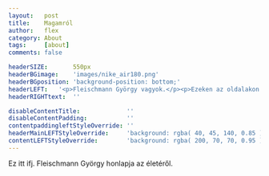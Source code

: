 ```yaml
---
layout:   post
title:    Magamról
author:   flex
category: About
tags:     [about]
comments: false

headerSIZE:       550px
headerBGimage:    'images/nike_air180.png'
headerBGposition: 'background-position: bottom;'
headerLEFT:   '<p>Fleischmann György vagyok.</p><p>Ezeken az oldalakon rólam találhatsz majd meg néhány dolgot.</p><p>Mohácson születtem és egy kisebb budapesti kitérő után újra Mohácson élek és még mindig informatikusként dolgozom.</p>'
headerRIGHTtext:  ''

disableContentTitle:             ''
disableContentPadding:           ''
contentpaddingleftStyleOverride: ''
headerMainLEFTStyleOverride:     'background: rgba( 40, 45, 140, 0.85 )'
contentLEFTStyleOverride:        'background: rgba( 200, 70, 70, 0.95 )'
---
```


Ez itt ifj. Fleischmann György honlapja az életéről.